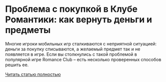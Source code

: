 # Проблема с покупкой в Клубе Романтики: как вернуть деньги и предметы



Многие игроки мобильных игр сталкиваются с неприятной ситуацией: деньги за покупку списываются, а желаемый предмет так и не появляется в игре. Если вы столкнулись с такой проблемой в популярной игре Romance Club – есть несколько проверенных способов решить ее.

[Читать статью полностью](https://xyberbara.com/gaming/purchase-error-rc/)
